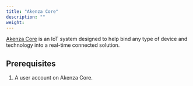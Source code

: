 ```yaml
---
title: "Akenza Core"
description: ""
weight: 
---
```


[Akenza Core](https://akenza.com/technology) is an IoT system designed to help bind any type of device and technology into a real-time connected solution.

<!--more-->

## Prerequisites

1. A user account on Akenza Core.
